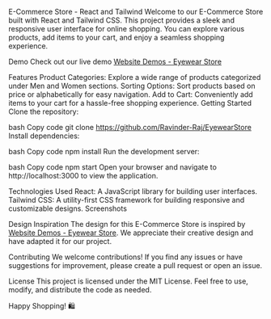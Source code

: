 E-Commerce Store - React and Tailwind
Welcome to our E-Commerce Store built with React and Tailwind CSS. This project provides a sleek and responsive user interface for online shopping. You can explore various products, add items to your cart, and enjoy a seamless shopping experience.

Demo
Check out our live demo [Website Demos - Eyewear Store](https://visionaryvibes.netlify.app)

Features
Product Categories: Explore a wide range of products categorized under Men and Women sections.
Sorting Options: Sort products based on price or alphabetically for easy navigation.
Add to Cart: Conveniently add items to your cart for a hassle-free shopping experience.
Getting Started
Clone the repository:

bash
Copy code
git clone https://github.com/Ravinder-Raj/EyewearStore
Install dependencies:

bash
Copy code
npm install
Run the development server:

bash
Copy code
npm start
Open your browser and navigate to http://localhost:3000 to view the application.

Technologies Used
React: A JavaScript library for building user interfaces.
Tailwind CSS: A utility-first CSS framework for building responsive and customizable designs.
Screenshots



Design Inspiration
The design for this E-Commerce Store is inspired by [Website Demos - Eyewear Store](https://websitedemos.net/eyewear-store-04/#). We appreciate their creative design and have adapted it for our project.

Contributing
We welcome contributions! If you find any issues or have suggestions for improvement, please create a pull request or open an issue.

License
This project is licensed under the MIT License. Feel free to use, modify, and distribute the code as needed.

Happy Shopping! 🛍️
